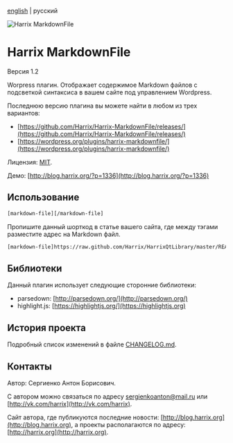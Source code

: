 [english](https://github.com/Harrix/Harrix-MarkdownFile/blob/master/README.md) | русский

![Harrix MarkdownFile](https://rawgithub.com/Harrix/Harrix-MarkdownFile/master/images_github/logo-harrix-markdownfile.svg)

# Harrix MarkdownFile

Версия 1.2

Worpress плагин. Отображает содержимое Markdown файлов с подсветкой синтаксиса в вашем сайте под управлением Wordpress.

Последнюю версию плагина вы можете найти в любом из трех вариантов:

 - [https://github.com/Harrix/Harrix-MarkdownFile/releases/](https://github.com/Harrix/Harrix-MarkdownFile/releases/)
 - [https://wordpress.org/plugins/harrix-markdownfile/](https://wordpress.org/plugins/harrix-markdownfile/)

Лицензия: [MIT](https://github.com/Harrix/Harrix-MarkdownFile/blob/master/LICENSE).

Демо: [http://blog.harrix.org/?p=1336](http://blog.harrix.org/?p=1336)

## Использование

```html
[markdown-file][/markdown-file]
```

Пропишите данный шорткод в статье вашего сайта, где между тэгами разместите адрес на Markdown файл.

```html
[markdown-file]https://raw.github.com/Harrix/HarrixQtLibrary/master/README.md[/markdown-file]
```

## Библиотеки

Данный плагин использует следующие сторонние библиотеки:
 - parsedown: [http://parsedown.org/](http://parsedown.org/)
 - highlight.js: [https://highlightjs.org/](https://highlightjs.org)

## История проекта

Подробный список изменений в файле [CHANGELOG.md](https://github.com/Harrix/Harrix-MarkdownFile/blob/master/CHANGELOG.md).

## Контакты

Автор: Сергиенко Антон Борисович.

С автором можно связаться по адресу [sergienkoanton@mail.ru](mailto:sergienkoanton@mail.ru) или  [http://vk.com/harrix](http://vk.com/harrix).

Сайт автора, где публикуются последние новости: [http://blog.harrix.org](http://blog.harrix.org), а проекты располагаются по адресу: [http://harrix.org](http://harrix.org).